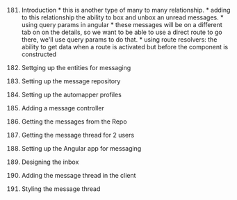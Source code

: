 181. Introduction
    * this is another type of many to many relationship.
    * adding to this relationship the ability to box and unbox an unread messages.
    * using query params in angular
    * these messages will be on a different tab on on the details, so we want to be able to use a direct route to go there, we'll use query params to do that.
    * using route resolvers: the ability to get data when a route is activated but before the component is constructed


182. Settging up the entities for messaging
183. Setting up the message repository
184. Setting up the automapper profiles
185. Adding a message controller
186. Getting the messages from the Repo
187. Getting the message thread for 2 users
188. Setting up the Angular app for messaging
189. Designing the inbox
190. Adding the message thread in the client
191. Styling the message thread